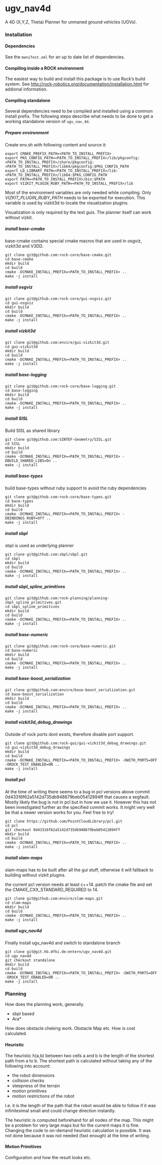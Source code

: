 ugv_nav4d
=============
A 4D (X,Y,Z, Theta) Planner for unmaned ground vehicles (UGVs).


### Installation

#### Dependencies
See the `manifest.xml` for an up to date list of dependencies.

#### Compiling inside a ROCK environment

The easiest way to build and install this package is to use Rock’s build system. See http://rock-robotics.org/documentation/installation.html for addional information.


#### Compiling standalone

Several dependencies need to be compiled and installed using a common install prefix.
The following steps describe what needs to be done to get a working standalone version of `ugv_nav_4d`.

##### Prepare environment
Create env.sh with following content and source it:
```
export CMAKE_PREFIX_PATH=<PATH_TO_INSTALL_PREFIX>
export PKG_CONFIG_PATH=<PATH_TO_INSTALL_PREFIX>/lib/pkgconfig:<PATH_TO_INSTALL_PREFIX>/share/pkgconfig:<PATH_TO_INSTALL_PREFIX>/lib64/pkgconfig:$PKG_CONFIG_PATH
export LD_LIBRARY_PATH=<PATH_TO_INSTALL_PREFIX>/lib:<PATH_TO_INSTALL_PREFIX>/lib64:$PKG_CONFIG_PATH
export PATH=<PATH_TO_INSTALL_PREFIX>/bin:$PATH
export VIZKIT_PLUGIN_RUBY_PATH=<PATH_TO_INSTALL_PREFIX>/lib
```

Most of the environment variables are only needed while compiling. Only *VIZKIT_PLUGIN_RUBY_PATH* needs to be exported for execution. This variable is used by vizkit3d to locate the visualization plugins.

Visualization is only required by the test guis. The planner itself can work without vizkit.


##### install base-cmake
base-cmake contains special cmake macros that are used in osgviz, vizkit3d and V3DD.

```
git clone git@github.com:rock-core/base-cmake.git
cd base-cmake
mkdir build
cd build
cmake -DCMAKE_INSTALL_PREFIX=<PATH_TO_INSTALL_PREFIX> ..
make -j install
```

##### install osgviz
```
git clone git@github.com:rock-core/gui-osgviz.git
cd gui-osgviz
mkdir build
cd build
cmake -DCMAKE_INSTALL_PREFIX=<PATH_TO_INSTALL_PREFIX> ..
make -j install
```

##### install vizkit3d
```
git clone git@github.com:envire/gui-vizkit3d.git
cd gui-vizkit3d
mkdir build
cd build
cmake -DCMAKE_INSTALL_PREFIX=<PATH_TO_INSTALL_PREFIX> ..
make -j install
```

##### install base-logging

```
git clone git@github.com:rock-core/base-logging.git
cd base-logging
mkdir build
cd build
cmake -DCMAKE_INSTALL_PREFIX=<PATH_TO_INSTALL_PREFIX> ..
make -j install
```

##### install SISL
Build SISL as shared library
```
git clone git@github.com:SINTEF-Geometry/SISL.git
cd SISL
mkdir build
cd build
cmake -DCMAKE_INSTALL_PREFIX=<PATH_TO_INSTALL_PREFIX> -DBUILD_SHARED_LIBS=On ..
make -j install
```

##### install base-types
build base-types without ruby support to avoid the ruby dependencies
```
git clone git@github.com:rock-core/base-types.git
cd base-types
mkdir build
cd build
cmake -DCMAKE_INSTALL_PREFIX=<PATH_TO_INSTALL_PREFIX> -DBINDINGS_RUBY=Off ..
make -j install
```

##### install sbpl
sbpl is used as underlying planner

```
git clone git@github.com:sbpl/sbpl.git
cd sbpl
mkdir build
cd build
cmake -DCMAKE_INSTALL_PREFIX=<PATH_TO_INSTALL_PREFIX> ..
make -j install
```

##### install sbpl_spline_primitives
```
git clone git@github.com:rock-planning/planning-sbpl_spline_primitives.git
cd sbpl_spline_primitives
mkdir build
cd build
cmake -DCMAKE_INSTALL_PREFIX=<PATH_TO_INSTALL_PREFIX> ..
make -j install
```

##### install base-numeric
```
git clone git@github.com:rock-core/base-numeric.git
cd base-numeric
mkdir build
cd build
cmake -DCMAKE_INSTALL_PREFIX=<PATH_TO_INSTALL_PREFIX> ..
make -j install
```

##### install base-boost_serialization
```
git clone git@github.com:envire/base-boost_serialization.git
cd base-boost_serialization
mkdir build
cd build
cmake -DCMAKE_INSTALL_PREFIX=<PATH_TO_INSTALL_PREFIX> ..
make -j install
```

##### install vizkit3d_debug_drawings
Outside of rock ports dont exists, therefore disable port support.
```
git clone git@github.com:rock-gui/gui-vizkit3d_debug_drawings.git
cd gui-vizkit3d_debug_drawings
mkdir build
cd build
cmake -DCMAKE_INSTALL_PREFIX=<PATH_TO_INSTALL_PREFIX> -DWITH_PORTS=OFF -DROCK_TEST_ENABLED=ON ..
make -j install
```

##### Install pcl
At the time of writing there seems to a bug in pcl versions above commit 0d43316f62a5142d735db948679beb05412894ff that causes a segfault. Mostly likely the bug is not in pcl but in how we use it. However this has not been investigated further as the specified commit works.
It might very well be that a newer version works for you. Feel free to try!
```
git clone https://github.com/PointCloudLibrary/pcl.git
cd pcl
git checkout 0d43316f62a5142d735db948679beb05412894ff
mkdir build
cd build
cmake -DCMAKE_INSTALL_PREFIX=<PATH_TO_INSTALL_PREFIX> ..
make -j install
```

##### install slam-maps
slam-maps has to be built after all the gui stuff, otherwise it will fallback to
building without vizkit plugins.

the current pcl version needs at least c++14.
patch the cmake file and set the CMAKE_CXX_STANDARD_REQUIRED to 14.

```
git clone git@github.com:envire/slam-maps.git
cd slam-maps
mkdir build
cd build
cmake -DCMAKE_INSTALL_PREFIX=<PATH_TO_INSTALL_PREFIX> ..
make -j install
```

##### install ugv_nav4d
Finally install ugv_nav4d and switch to standalone branch
```
git clone git@git.hb.dfki.de:entern/ugv_nav4d.git
cd ugv_nav4d
git checkout standalone
mkdir build
cd build
cmake -DCMAKE_INSTALL_PREFIX=<PATH_TO_INSTALL_PREFIX> -DWITH_PORTS=OFF -DROCK_TEST_ENABLED=ON ..
make -j install
```

### Planning
How does the planning work, generally.
* sbpl based
* Ara*


How does obstacle cheking work. Obstacle Map etc.
How is cost calculated.

#### Heuristic

The heuristic h(a,b) between two cells a and b is the length of the shortest path from a to b. The shortest path is calculated without taking any of the following into account:
- the robot dimensions
- collision checks
- steepness of the terrain
- motion primitives
- motion restrictions of the robot

I.e. it is the length of the path that the robot would be able to follow if it was infinitesimal small and could change direction instantly. 

The heuristic is computed beforehand for all nodes of the map. This might be a problem for very large maps but for the current maps it is fine. Changing the code to on-demand heuristic calculation is possible. It was not done because it was not needed (fast enough) at the time of writing.



#### Motion Primitives
Configuration and how the result looks etc.






